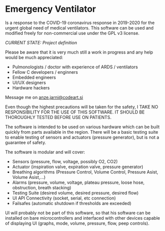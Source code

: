 # Emergency Ventilator

Is a response to the COVID-19 coronavirus response in 2019-2020 for the urgent global need of medical ventilators.
This software can be used and modified freely for non-commercial use under the GPL v3 license.

*CURRENT STATE: Project definition*

Please be aware that it is very much still a work in progress and any help would be much appreciated:
- Pulmonologists / doctor with experience of ARDS / ventilators
- Fellow C developers / enginners
- Embedded engineers
- UI/UX designers
- Hardware hackers

Message me on anze.jarni@codeart.si

Even though the highest precautions will be taken for the safety, 
I TAKE NO RESPONSIBILITY FOR THE USE OF THIS SOFTWARE. IT SHOULD BE THOROUGHLY TESTED BEFORE USE ON PATIENTS.

The software is intended to be used on various hardware which can be built quickly from parts available in the region.
There will be a basic testing suite to enable testing of sensors and actuators (pressure generator), but is not a guarantee
of safety.

The software is modular and will cover:
- Sensors (pressure, flow, voltage, possibly O2, CO2)
- Actuator (inspiration valve, expiration valve, pressure generator)
- Breathing algorithms (Pressure Control, Volume Control, Pressure Asist, Volume Asist,...)
- Alarms (pressure, volume, voltage, plateau pressure, loose hose, obstruction, breath stacking)
- Testing Suite (desired volume, desired pressure, desired flow)
- UI API Connectivity (socket, serial, etc connection)
- Failsafes (automatic shutdown if thresholds are exceeded)

UI will probably not be part of this software, so that his software can be installed on bare microcontrollers and interfaced
with other devices capable of displaying UI (graphs, mode, volume, pressure, flow, peep controls).